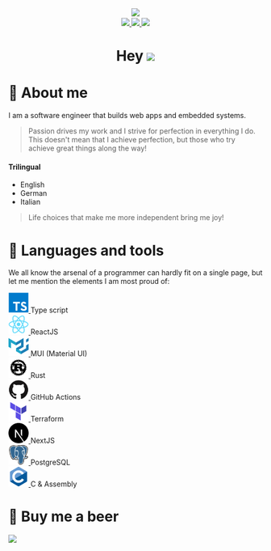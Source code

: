 <div id="header" align="center">
  <img src="https://media.giphy.com/media/YkmMNvvBAUTOllDO6l/giphy.gif" width="300"/>
</div>

<div id="badges" align="center">
  <a href="briar://adwht5br4udk26bs3u227jbrer42kzwqonsh4thdalxa64r3w75bq">
    <img src="https://img.shields.io/badge/Briar-green?logo=briar&logoColor=white&style=for-the-badge"/>
  </a>
  <a href="https://t.me/devgioele">
    <img src="https://img.shields.io/badge/Telegram-white?logo=telegram&logoColor=white&style=for-the-badge"/>
  </a>
  <a href="https://www.linkedin.com/in/devgioele">
    <img src="https://img.shields.io/badge/LinkedIn-blue?logo=linkedin&logoColor=white&style=for-the-badge"/>
  </a>
  
  <h1 align="center">
    Hey <img src="https://media.giphy.com/media/hvRJCLFzcasrR4ia7z/giphy.gif" width="30">
  </h1>
</div>

# 🌄 About me

I am a software engineer that builds web apps and embedded systems.

> Passion drives my work and I strive for perfection in everything I do. This doesn't mean that I achieve perfection, but those who try achieve great things along the way!

#### Trilingual
* English
* German
* Italian

> Life choices that make me more independent bring me joy!

# 🔧 Languages and tools

We all know the arsenal of a programmer can hardly fit on a single page, but let me mention the elements I am most proud of:


<a href="https://www.typescriptlang.org/">
  <img width="40" height="40" src="https://github.com/devicons/devicon/blob/master/icons/typescript/typescript-original.svg"/>
</a>Type script
</br>  
<a href="https://reactjs.org/">
  <img width="40" height="40" src="https://github.com/devicons/devicon/blob/master/icons/react/react-original.svg"/>
</a>ReactJS
</br>
<a href="https://mui.com/">
  <img width="40" height="40" src="https://github.com/devicons/devicon/blob/master/icons/materialui/materialui-original.svg"/>
</a>MUI (Material UI)
</br>
<a href="https://www.rust-lang.org/">
  <img width="40" height="40" src="https://github.com/devicons/devicon/blob/master/icons/rust/rust-plain.svg"/>
</a>Rust
</br>
<a href="https://github.com/features/actions">
  <img width="40" height="40" src="https://github.com/devicons/devicon/blob/master/icons/github/github-original.svg"/>
</a>GitHub Actions
</br>
<a href="https://www.terraform.io/">
  <img width="40" height="40" src="https://github.com/devicons/devicon/blob/master/icons/terraform/terraform-original.svg"/>
</a>Terraform
</br>
<a href="https://nextjs.org/">
  <img width="40" height="40" src="https://github.com/devicons/devicon/blob/master/icons/nextjs/nextjs-original.svg"/>
</a>NextJS
</br>
<a href="https://www.postgresql.org/">
  <img width="40" height="40" src="https://github.com/devicons/devicon/blob/master/icons/postgresql/postgresql-original.svg"/>
</a>PostgreSQL
</br>
<a href="">
<img width="40" height="40" src="https://github.com/devicons/devicon/blob/master/icons/c/c-original.svg"/>
</a>C & Assembly

# 🍺 Buy me a beer

<a href="monero://85RKTSH4opB2VtQknYEHEqVJY5FfMoMdCRbBi2eiiePiirGfN4fUDX93fxB6RUCb9hNFDJCiXDJo2J1Uey2Xe3kLUVqqf3q">
  <img src="https://img.shields.io/badge/Monero-white?logo=monero&logoColor=orange&style=for-the-badge"/>
</a>
